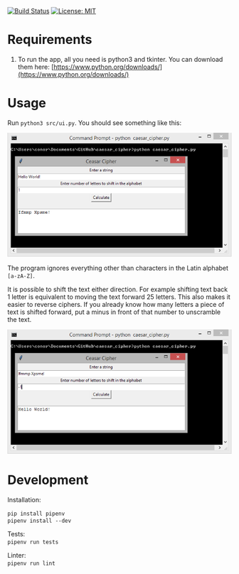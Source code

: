 [![Build Status](https://github.com/ConorSheehan1/caesar_cipher/workflows/ci/badge.svg)](https://github.com/ConorSheehan1/caesar_cipher/actions/)
[![License: MIT](https://img.shields.io/badge/License-MIT-yellow.svg)](https://opensource.org/licenses/MIT)

# Requirements
1. To run the app, all you need is python3 and tkinter. You can download them here: [https://www.python.org/downloads/](https://www.python.org/downloads/)

# Usage
Run ```python3 src/ui.py```. You should see something like this: 
  
![UI image](.github/images/Capture.PNG)

The program ignores everything other than characters in the Latin alphabet ```[a-zA-Z]```.

It is possible to shift the text either direction. For example shifting text back 1 letter is equivalent to moving the text forward 25 letters. This also makes it easier to reverse ciphers. If you already know how many letters a piece of text is shifted forward, put a minus in front of that number to unscramble the text.  
 
![UI image](.github/images/reverse.PNG)

# Development
Installation:  
```
pip install pipenv
pipenv install --dev
```

Tests:  
```pipenv run tests```

Linter:  
```pipenv run lint```



